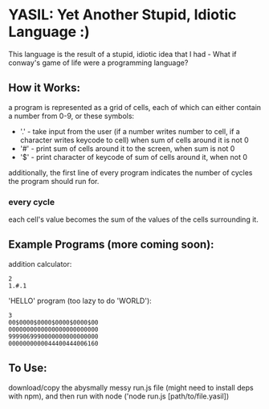 # YASIL: Yet Another Stupid, Idiotic Language :)
This language is the result of a stupid, idiotic idea that I had - What if conway's game of life were a programming language?

## How it Works:
a program is represented as a grid of cells, each of which can either contain a number from 0-9, or these symbols:
- '.' - take input from the user (if a number writes number to cell, if a character writes keycode to cell) when sum of cells around it is not 0
- '#' - print sum of cells around it to the screen, when sum is not 0
- '$' - print character of keycode of sum of cells around it, when not 0

additionally, the first line of every program indicates the number of cycles the program should run for.

### every cycle

each cell's value becomes the sum of the values of the cells surrounding it.

## Example Programs (more coming soon):
addition calculator:
```
2
1.#.1
```

'HELLO' program (too lazy to do 'WORLD'):
```
3
00$0000$0000$0000$0000$00
0000000000000000000000000
9999069990000000000000000
0000000000044400444006160
```

## To Use:
download/copy the abysmally messy run.js file (might need to install deps with npm), and then run with node ('node run.js \[path/to/file.yasil\])